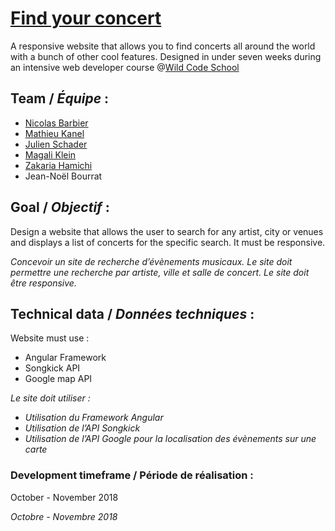 # [Find your concert](https://jnbourrat.github.io/)
A responsive website that allows you to find concerts all around the world with a bunch of other cool features.
Designed in under seven weeks during an intensive web developer course @[Wild Code School](https://github.com/WildCodeSchool)

## Team / _Équipe_ : 
* [Nicolas Barbier](https://github.com/Nsb83)
* [Mathieu Kanel](https://github.com/Nexter73)
* [Julien Schader](https://github.com/Nameoj)
* [Magali Klein](https://github.com/Pelican07)
* [Zakaria Hamichi](https://github.com/ZakariaHamichi)
* Jean-Noël Bourrat

## Goal / _Objectif_ :

Design a website that allows the user to search for any artist, city or venues and displays a list of concerts for the specific search. It must be responsive.

_Concevoir un site de recherche d’évènements musicaux. Le site doit permettre une recherche par artiste, ville et salle de concert. Le site doit être responsive._


## Technical data / _Données techniques_ :

Website must use : 
* Angular Framework
* Songkick API
* Google map API

_Le site doit utiliser :_
* _Utilisation du Framework Angular_
* _Utilisation de l’API Songkick_
* _Utilisation de l’API Google pour la localisation des évènements sur une carte_

### Development timeframe / Période de réalisation :

October - November 2018

_Octobre - Novembre 2018_
